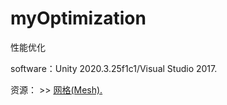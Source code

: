 # myOptimization
性能优化

software：Unity 2020.3.25f1c1/Visual Studio 2017.

资源：
    >> [网格(Mesh).](https://github.com/HushengStudent/myOptimization/blob/main/Project/Assets/Scripts/Editor/Mesh/ModelImporterHelper.cs)